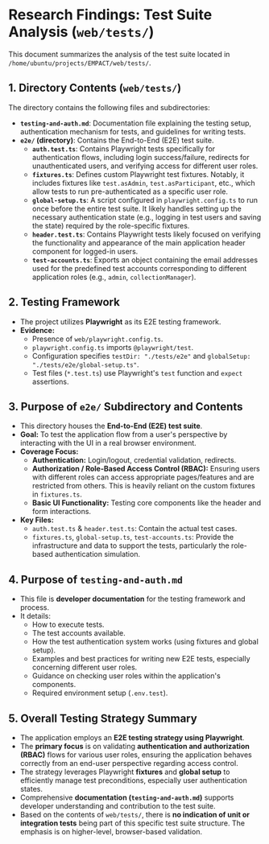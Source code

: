 # Research Findings: Test Suite Analysis (`web/tests/`)

This document summarizes the analysis of the test suite located in `/home/ubuntu/projects/EMPACT/web/tests/`.

## 1. Directory Contents (`web/tests/`)

The directory contains the following files and subdirectories:

*   **`testing-and-auth.md`**: Documentation file explaining the testing setup, authentication mechanism for tests, and guidelines for writing tests.
*   **`e2e/` (directory)**: Contains the End-to-End (E2E) test suite.
    *   **`auth.test.ts`**: Contains Playwright tests specifically for authentication flows, including login success/failure, redirects for unauthenticated users, and verifying access for different user roles.
    *   **`fixtures.ts`**: Defines custom Playwright test fixtures. Notably, it includes fixtures like `test.asAdmin`, `test.asParticipant`, etc., which allow tests to run pre-authenticated as a specific user role.
    *   **`global-setup.ts`**: A script configured in `playwright.config.ts` to run once before the entire test suite. It likely handles setting up the necessary authentication state (e.g., logging in test users and saving the state) required by the role-specific fixtures.
    *   **`header.test.ts`**: Contains Playwright tests likely focused on verifying the functionality and appearance of the main application header component for logged-in users.
    *   **`test-accounts.ts`**: Exports an object containing the email addresses used for the predefined test accounts corresponding to different application roles (e.g., `admin`, `collectionManager`).

## 2. Testing Framework

*   The project utilizes **Playwright** as its E2E testing framework.
*   **Evidence:**
    *   Presence of `web/playwright.config.ts`.
    *   `playwright.config.ts` imports `@playwright/test`.
    *   Configuration specifies `testDir: "./tests/e2e"` and `globalSetup: "./tests/e2e/global-setup.ts"`.
    *   Test files (`*.test.ts`) use Playwright's `test` function and `expect` assertions.

## 3. Purpose of `e2e/` Subdirectory and Contents

*   This directory houses the **End-to-End (E2E) test suite**.
*   **Goal:** To test the application flow from a user's perspective by interacting with the UI in a real browser environment.
*   **Coverage Focus:**
    *   **Authentication:** Login/logout, credential validation, redirects.
    *   **Authorization / Role-Based Access Control (RBAC):** Ensuring users with different roles can access appropriate pages/features and are restricted from others. This is heavily reliant on the custom fixtures in `fixtures.ts`.
    *   **Basic UI Functionality:** Testing core components like the header and form interactions.
*   **Key Files:**
    *   `auth.test.ts` & `header.test.ts`: Contain the actual test cases.
    *   `fixtures.ts`, `global-setup.ts`, `test-accounts.ts`: Provide the infrastructure and data to support the tests, particularly the role-based authentication simulation.

## 4. Purpose of `testing-and-auth.md`

*   This file is **developer documentation** for the testing framework and process.
*   It details:
    *   How to execute tests.
    *   The test accounts available.
    *   How the test authentication system works (using fixtures and global setup).
    *   Examples and best practices for writing new E2E tests, especially concerning different user roles.
    *   Guidance on checking user roles within the application's components.
    *   Required environment setup (`.env.test`).

## 5. Overall Testing Strategy Summary

*   The application employs an **E2E testing strategy using Playwright**.
*   The **primary focus** is on validating **authentication and authorization (RBAC)** flows for various user roles, ensuring the application behaves correctly from an end-user perspective regarding access control.
*   The strategy leverages Playwright **fixtures** and **global setup** to efficiently manage test preconditions, especially user authentication states.
*   Comprehensive **documentation (`testing-and-auth.md`)** supports developer understanding and contribution to the test suite.
*   Based on the contents of `web/tests/`, there is **no indication of unit or integration tests** being part of this specific test suite structure. The emphasis is on higher-level, browser-based validation.